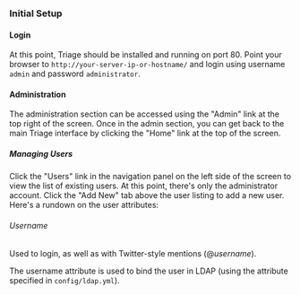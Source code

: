 ### Initial Setup

#### Login

At this point, Triage should be installed and running on port 80. Point your browser to `http://your-server-ip-or-hostname/` and login using username `admin` and password `administrator`.

#### Administration

The administration section can be accessed using the "Admin" link at the top right of the screen. Once in the admin section, you can get back to the main Triage interface by clicking the "Home" link at the top of the screen.

##### Managing Users

Click the "Users" link in the navigation panel on the left side of the screen to view the list of existing users. At this point, there's only the administrator account. Click the "Add New" tab above the user listing to add a new user. Here's a rundown on the user attributes:

###### Username

Used to login, as well as with Twitter-style mentions (@*username*).

<p class="note">
  The username attribute is used to bind the user in LDAP (using the attribute specified in <code>config/ldap.yml</code>).
</p>
